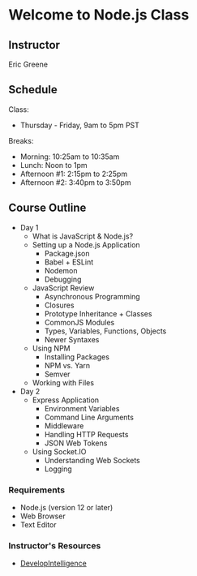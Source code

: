 # Welcome to Node.js Class

## Instructor

Eric Greene

## Schedule

Class:

- Thursday - Friday, 9am to 5pm PST

Breaks:

- Morning: 10:25am to 10:35am
- Lunch: Noon to 1pm
- Afternoon #1: 2:15pm to 2:25pm
- Afternoon #2: 3:40pm to 3:50pm

## Course Outline

- Day 1
  - What is JavaScript & Node.js?
  - Setting up a Node.js Application
    - Package.json
    - Babel + ESLint
    - Nodemon
    - Debugging
  - JavaScript Review
    - Asynchronous Programming
    - Closures
    - Prototype Inheritance + Classes
    - CommonJS Modules
    - Types, Variables, Functions, Objects
    - Newer Syntaxes
  - Using NPM
    - Installing Packages
    - NPM vs. Yarn
    - Semver
  - Working with Files
- Day 2
  - Express Application
    - Environment Variables
    - Command Line Arguments
    - Middleware
    - Handling HTTP Requests
    - JSON Web Tokens
  - Using Socket.IO
    - Understanding Web Sockets
    - Logging

### Requirements

- Node.js (version 12 or later)
- Web Browser
- Text Editor

### Instructor's Resources

- [DevelopIntelligence](http://www.developintelligence.com/)
